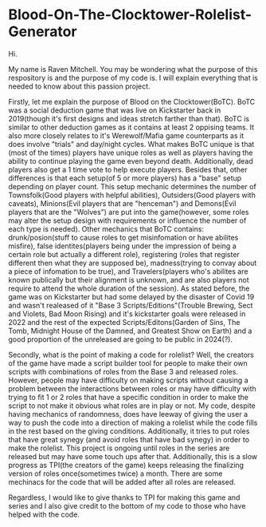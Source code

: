 # Blood-On-The-Clocktower-Rolelist-Generator

Hi.

My name is Raven Mitchell. You may be wondering what the purpose of this respository is and the purpose of my code is. I will explain everything that is needed to know about this passion project.

Firstly, let me explain the purpose of Blood on the Clocktower(BoTC). BoTC was a social deduction game that was live on Kickstarter back in 2019(though it's first designs and ideas stretch farther than that). BoTC is similar to other deduction games as it contains at least 2 oppising teams. It also more closely relates to it's Werewolf/Mafia game counterparts as it does involve "trials" and day/night cycles. What makes BoTC unique is that (most of the times) players have unique roles as well as players having the ability to continue playing the game even beyond death. Additionally, dead players also get a 1 time vote to help execute players. Besides that, other differences is that each setup(of 5 or more players) has a "base" setup depending on player count. This setup mechanic determines the number of Townsfolk(Good players with helpful abilities), Outsiders(Good players with caveats), Minions(Evil players that are "henceman") and Demons(Evil players that are the "Wolves") are put into the game(however, some roles may alter the setup design with requirements or influence the number of each type is needed). Other mechanics that BoTC contains: drunk/posion(stuff to cause roles to get misinfomation or have abilites misfire), false identites(players being under the impression of being a certain role but actually a different role), registering (roles that register different then what they are supposed be), madness(trying to convay about a piece of infomation to be true), and Travelers(players who's abilites are known publically but their alignment is unknown, and are also players not require to attend the whole duration of the session). As stated before, the game was on Kickstarter but had some delayed by the disaster of Covid 19 and wasn't realeased of it "Base 3 Scripts/Editions"(Trouble Brewing, Sect and Violets, Bad Moon Rising) and it's kickstarter goals were released in 2022 and the rest of the expected Scripts/Editons(Garden of Sins, The Tomb, Midnight House of the Damned, and Greatest Show on Earth) and a good proportion of the unreleased are going to be public in 2024(?).

Secondly, what is the point of making a code for rolelist? Well, the creators of the game have made a script builder tool for people to make their own scripts with combinations of roles from the Base 3 and released roles. However, people may have difficulty on making scripts without causing a problem between the interactions between roles or may have difficulty with trying to fit 1 or 2 roles that have a specific condition in order to make the script to not make it obvious what roles are in play or not. My code, despite having mechanics of randomness, does have leeway of giving the user a way to push the code into a direction of making a rolelist while the code fills in the rest based on the giving conditions. Additionally, it tries to put roles that have great synegy (and avoid roles that have bad synegy) in order to make the rolelist. This project is ongoing until roles in the series are released but may have some touch ups after that. Additionally, this is a slow progress as TPI(the creators of the game) keeps releasing the finalizing version of roles once(sometimes twice) a month. There are some mechinacs for the code that will be added after all roles are released. 

Regardless, I would like to give thanks to TPI for making this game and series and I also give credit to the bottom of my code to those who have helped with the code.
